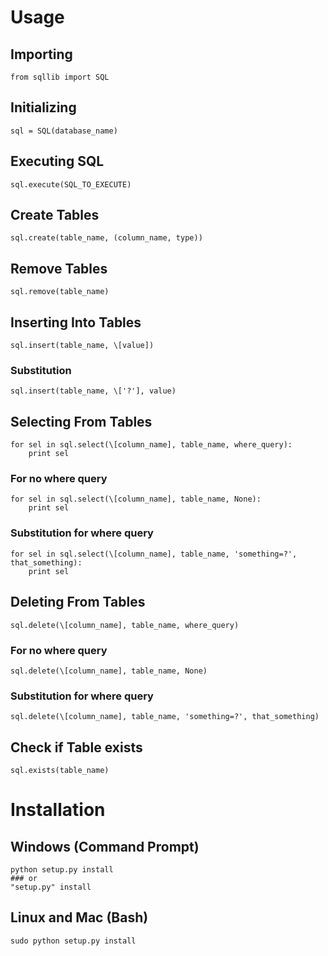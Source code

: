 # Usage

## Importing
```
from sqllib import SQL
```
## Initializing
```
sql = SQL(database_name)
```
## Executing SQL
```
sql.execute(SQL_TO_EXECUTE)
```
## Create Tables
```
sql.create(table_name, (column_name, type))
```
## Remove Tables
```
sql.remove(table_name)
```
## Inserting Into Tables
```
sql.insert(table_name, \[value])
```
### Substitution
```
sql.insert(table_name, \['?'], value)
```
## Selecting From Tables
```
for sel in sql.select(\[column_name], table_name, where_query):
    print sel
```
### For no where query
```
for sel in sql.select(\[column_name], table_name, None):
    print sel
```
### Substitution for where query
```
for sel in sql.select(\[column_name], table_name, 'something=?', that_something):
    print sel
```
## Deleting From Tables
```
sql.delete(\[column_name], table_name, where_query)
```
### For no where query
```
sql.delete(\[column_name], table_name, None)
```
### Substitution for where query
```
sql.delete(\[column_name], table_name, 'something=?', that_something)
```
## Check if Table exists
```
sql.exists(table_name)
```
# Installation
## Windows (Command Prompt)
```
python setup.py install
### or 
"setup.py" install
```
## Linux and Mac (Bash)
```
sudo python setup.py install
```
